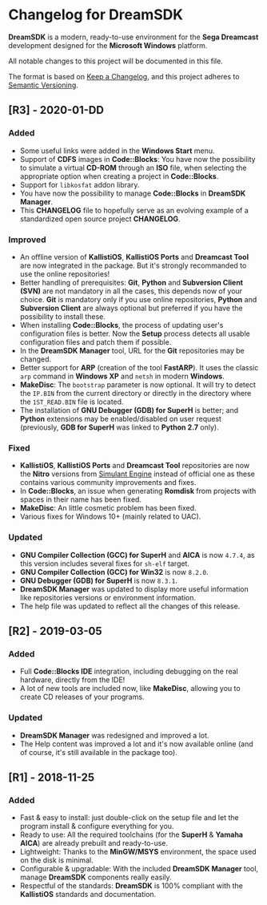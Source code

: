 # Changelog for DreamSDK

**DreamSDK** is a modern, ready-to-use environment for the **Sega Dreamcast** development designed for the **Microsoft Windows** platform.

All notable changes to this project will be documented in this file.

The format is based on [Keep a Changelog](https://keepachangelog.com/en/1.0.0/),
and this project adheres to [Semantic Versioning](https://semver.org/spec/v2.0.0.html).

## [R3] - 2020-01-DD
### Added
- Some useful links were added in the **Windows Start** menu.
- Support of **CDFS** images in **Code::Blocks**: You have now the possibility 
  to simulate a virtual **CD-ROM** through an **ISO** file, when selecting the
  appropriate option when creating a project in **Code::Blocks**.
- Support for `libkosfat` addon library.
- You have now the possibility to manage **Code::Blocks** in **DreamSDK Manager**. 
- This **CHANGELOG** file to hopefully serve as an evolving example of a
  standardized open source project **CHANGELOG**.

### Improved
- An offline version of **KallistiOS**, **KallistiOS Ports** and **Dreamcast Tool** 
  are now integrated in the package. But it's strongly recommanded to use the
  online repositories!
- Better handling of prerequisites: **Git**, **Python** and 
  **Subversion Client (SVN)** are not mandatory in all the cases, this depends
  now of your choice. **Git** is mandatory only if you use online repositories, 
  **Python** and **Subversion Client** are always optional but preferred if you
  have the possibility to install these.
- When installing **Code::Blocks**, the process of updating user's configuration
  files is better. Now the **Setup** process detects all usable configuration
  files and patch them if possible.
- In the **DreamSDK Manager** tool, URL for the **Git** repositories may be
  changed.
- Better support for **ARP** (creation of the tool **FastARP**). It uses the
  classic `arp` command in **Windows XP** and `netsh` in modern **Windows**.
- **MakeDisc**: The `bootstrap` parameter is now optional. It will try to detect
  the `IP.BIN` from the current directory or directly in the directory where the
  `1ST_READ.BIN` file is located.
- The installation of **GNU Debugger (GDB) for SuperH** is better; and **Python**
  extensions may be enabled/disabled on user request (previously,
  **GDB for SuperH** was linked to **Python 2.7** only).

### Fixed
- **KallistiOS**, **KallistiOS Ports** and **Dreamcast Tool** repositories are
  now the **Nitro** versions from [Simulant Engine](https://gitlab.com/simulant/community/ "Simulant Engine")
  instead of official one as these contains various community improvements and
  fixes.
- In **Code::Blocks**, an issue when generating **Romdisk** from projects with
  spaces in their name has been fixed.
- **MakeDisc**: An little cosmetic problem has been fixed.
- Various fixes for Windows 10+ (mainly related to UAC).

### Updated
- **GNU Compiler Collection (GCC) for SuperH** and **AICA** is now `4.7.4`, as
  this version includes several fixes for `sh-elf` target.
- **GNU Compiler Collection (GCC) for Win32** is now `8.2.0`.
- **GNU Debugger (GDB) for SuperH** is now `8.3.1`.
- **DreamSDK Manager** was updated to display more useful information like
  repositories versions or environment information.
- The help file was updated to reflect all the changes of this release.

## [R2] - 2019-03-05
### Added
- Full **Code::Blocks IDE** integration, including debugging on the real
  hardware, directly from the IDE!
- A lot of new tools are included now, like **MakeDisc**, allowing you to create
  CD releases of your programs.

### Updated
- **DreamSDK Manager** was redesigned and improved a lot.
- The Help content was improved a lot and it's now available online (and of
  course, it's still available in the package too).

## [R1] - 2018-11-25
### Added
- Fast & easy to install: just double-click on the setup file and let the
  program install & configure everything for you.
- Ready to use: All the required toolchains (for the **SuperH** &
  **Yamaha AICA**) are already prebuilt and ready-to-use.
- Lightweight: Thanks to the **MinGW/MSYS** environment, the space used on the
  disk is minimal.
- Configurable & upgradable: With the included **DreamSDK Manager** tool, manage
  **DreamSDK** components really easily.
- Respectful of the standards: **DreamSDK** is 100% compliant with the
  **KallistiOS** standards and documentation.

